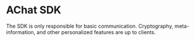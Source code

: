 # AChat SDK 

The SDK is only responsible for basic communication. Cryptography, meta-information, and other personalized features are up to clients.
